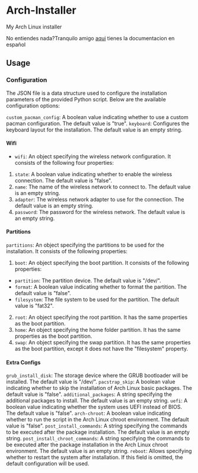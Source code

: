 
# Arch-Installer
My Arch Linux installer

No entiendes nada?Tranquilo amigo [aqui](https://github.com/Tom5521/Arch-Linux-Installer/blob/master/README.md) tienes la documentacion en español
## Usage

### Configuration

The JSON file is a data structure used to configure the installation parameters of the provided Python script. Below are the available configuration options:

`custom_pacman_config`: A boolean value indicating whether to use a custom pacman configuration. The default value is "true". 
`keyboard`: Configures the keyboard layout for the installation. The default value is an empty string.

#### Wifi

- `wifi`: An object specifying the wireless network configuration. It consists of the following four properties: 
1. `state`: A boolean value indicating whether to enable the wireless connection. The default value is "false". 
2. `name`: The name of the wireless network to connect to. The default value is an empty string. 
3. `adapter`: The wireless network adapter to use for the connection. The default value is an empty string. 
4. `password`: The password for the wireless network. The default value is an empty string.

#### Partitions

`partitions`: An object specifying the partitions to be used for the installation. It consists of the following properties:

1.  `boot`: An object specifying the boot partition. It consists of the following properties:

*   `partition`: The partition device. The default value is "/dev/".
*   `format`: A boolean value indicating whether to format the partition. The default value is "false".
*   `filesystem`: The file system to be used for the partition. The default value is "fat32".

2.  `root`: An object specifying the root partition. It has the same properties as the boot partition.
3.  `home`: An object specifying the home folder partition. It has the same properties as the boot partition.
4.  `swap`: An object specifying the swap partition. It has the same properties as the boot partition, except it does not have the "filesystem" property.

#### Extra Configs

`grub_install_disk`: The storage device where the GRUB bootloader will be installed. The default value is "/dev/". 
`pacstrap_skip`: A boolean value indicating whether to skip the installation of Arch Linux basic packages. The default value is "false". 
`additional_packages`: A string specifying the additional packages to install. The default value is an empty string. 
`uefi`: A boolean value indicating whether the system uses UEFI instead of BIOS. The default value is "false". 
`arch-chroot`: A boolean value indicating whether to run the script in the Arch Linux chroot environment. The default value is "false". 
`post_install_commands`: A string specifying the commands to be executed after the package installation. The default value is an empty string. 
`post_install_chroot_commands`: A string specifying the commands to be executed after the package installation in the Arch Linux chroot environment. The default value is an empty string. 
`reboot`: Allows specifying whether to restart the system after installation. If this field is omitted, the default configuration will be used.